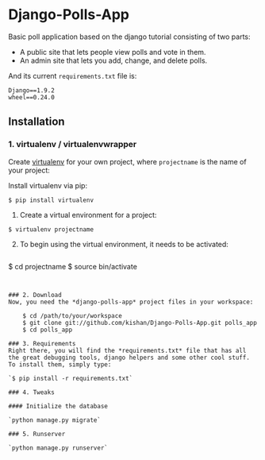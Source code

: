 # Django-Polls-App

Basic poll application based on the django tutorial consisting of two parts:
* A public site that lets people view polls and vote in them.
* An admin site that lets you add, change, and delete polls.


And its current `requirements.txt` file is:

```
Django==1.9.2
wheel==0.24.0
```

## Installation

### 1. virtualenv / virtualenvwrapper
Create [virtualenv](http://www.virtualenv.org/) for your own project, where `projectname` is the name of your project:

Install virtualenv via pip:

`$ pip install virtualenv`

1. Create a virtual environment for a project:
  ```
 $ virtualenv projectname
```
 
2. To begin using the virtual environment, it needs to be activated:
   ```
  $ cd projectname
  $ source bin/activate
```


### 2. Download
Now, you need the *django-polls-app* project files in your workspace:

    $ cd /path/to/your/workspace
    $ git clone git://github.com/kishan/Django-Polls-App.git polls_app
    $ cd polls_app

### 3. Requirements
Right there, you will find the *requirements.txt* file that has all the great debugging tools, django helpers and some other cool stuff. To install them, simply type:

`$ pip install -r requirements.txt`

### 4. Tweaks

#### Initialize the database

`python manage.py migrate`

### 5. Runserver

`python manage.py runserver`
